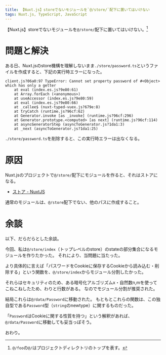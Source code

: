 ```yaml
---
title: 【Nuxt.js】storeでないモジュールを`@/store/`配下に置いてはいけない
tags: Nuxt.js, TypeScript, JavaScript
---
```

【Nuxt.js】storeでないモジュールを`@/store/`配下に置いてはいけない。[^notice-at]

[^notice-at]: `@/foo`の`@/`はプロジェクトディレクトリのトップを表す。

# 問題と解決

ある日、Nuxt.jsのstore機構を理解しないまま`./store/password.ts`というファイルを作成すると、下記の実行時エラーになった。

```
client.js?06a0:97 TypeError: Cannot set property password of #<Object> which has only a getter
    at eval (index.es.js?9e80:61)
    at Array.forEach (<anonymous>)
    at useAccessor (index.es.js?9e80:59)
    at eval (index.es.js?9e80:66)
    at _callee$ (nuxt-typed-vuex.js?679e:8)
    at tryCatch (runtime.js?96cf:62)
    at Generator.invoke [as _invoke] (runtime.js?96cf:296)
    at Generator.prototype.<computed> [as next] (runtime.js?96cf:114)
    at asyncGeneratorStep (asyncToGenerator.js?1da1:3)
    at _next (asyncToGenerator.js?1da1:25)
```

`./store/password.ts`を削除すると、この実行時エラーは出なくなる。

# 原因

Nuxt.jsのプロジェクトで`@/store/`配下にモジュールを作ると、それはストアになる。

- [ストア - NuxtJS](*https://ja.nuxtjs.org/docs/2.x/directory-structure/store/)

通常のモジュールは、`@/store`配下でない、他のパスに作成すること。

# 余談

以下、だらだらとした余談。

今回、私は`@/store/index`（トップレベルのstore）のstateの部分集合になるモジュールを作りたかった。
それにより、当問題に当たった。

より具体的に言えば「パスワードをCookieに保存するCookieから読み込む・削除する」という関数を、`@/store/index`からモジュール分割したかった。

それらはセキュリティのため、ある暗号化アルゴリズムx・自然数n,mを使ってこねこねしたため、わりと行数がある。
なのでモジュール分割が推奨された。

結局これらは`@/data/Password`に移動された。
もともとこれらの関数は、この独自型である`Password`型（`string`のnewtype）に関するものだった。

「`Password`はCookieに関する性質を持つ」という解釈があれば、`@/data/Password`に移動しても妥当っぽそう。

おわり。
